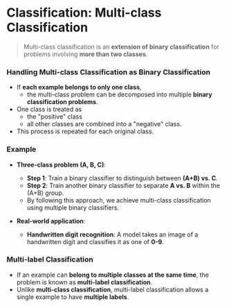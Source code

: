 # Classification: Multi-class Classification  
>Multi-class classification is an **extension of binary classification** for problems involving **more than two classes**.  

### Handling Multi-class Classification as Binary Classification  
- If **each example belongs to only one class**, 
  - the multi-class problem can be decomposed into multiple **binary classification problems**.  
- One class is treated as 
  - the "positive" class
  - all other classes are combined into a "negative" class.  
- This process is repeated for each original class.  

### Example  
- **Three-class problem (A, B, C)**:  
  - **Step 1**: Train a binary classifier to distinguish between **(A+B) vs. C**.  
  - **Step 2**: Train another binary classifier to separate **A vs. B** within the (A+B) group.  
  - By following this approach, we achieve multi-class classification using multiple binary classifiers.  

- **Real-world application**:  
  - **Handwritten digit recognition**: A model takes an image of a handwritten digit and classifies it as one of **0-9**.  

### Multi-label Classification  
- If an example can **belong to multiple classes at the same time**, the problem is known as **multi-label classification**.  
- Unlike **multi-class classification**, multi-label classification allows a single example to have **multiple labels**.  
